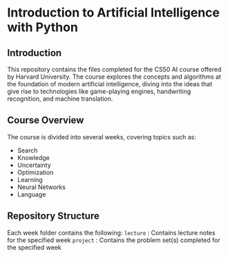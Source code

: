 # Introduction to Artificial Intelligence with Python

## Introduction 
This repository contains the files completed for the CS50 AI course offered by Harvard University. The course explores the concepts and algorithms at the foundation of modern artificial intelligence, diving into the ideas that give rise to technologies like game-playing engines, handwriting recognition, and machine translation.

## Course Overview
The course is divided into several weeks, covering topics such as:

- Search
- Knowledge
- Uncertainty
- Optimization
- Learning
- Neural Networks
- Language

## Repository Structure
Each week folder contains the following:
`lecture` : Contains lecture notes for the specified week
`project` : Contains the problem set(s) completed for the specified week